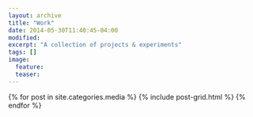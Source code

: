 ```yaml
---
layout: archive
title: "Work"
date: 2014-05-30T11:40:45-04:00
modified:
excerpt: "A collection of projects & experiments"
tags: []
image:
  feature:
  teaser:
---
```


<div class="tiles">
{% for post in site.categories.media %}
  {% include post-grid.html %}
{% endfor %}
</div><!-- /.tiles -->